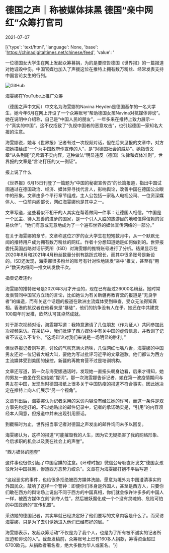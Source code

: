 # 德国之声｜称被媒体抹黑 德国“亲中网红”众筹打官司

2021-07-07

[{'type': 'text/html', 'language': None, 'base': 'https://chinadigitaltimes.net/chinese/feed', 'value': '

一位德国女大学生在网上发起众筹募捐，为的是要控告德国《世界报》的一篇报道对她诋毁中伤。中国官媒也加入了声援这位在推特上拥有数万粉丝、经常发表支持中国言论女生的行列。



![GitHub](https://chinadigitaltimes.net/chinese/files/2021/07/image-1625672385969.png)  

海雯娜在YouTube上推广众筹  



（德国之声中文网）中文名为海雯娜的Navina Heyden是德国基尔的一名大学生，她今年6月在网上开设了一个众筹账号“帮助德国女孩Navina对抗媒体诽谤”。她在说明中介绍称，自己是“中国人民的朋友”，一年多来在推特上致力展示一个“真实的中国”。这不仅招致了“仇视中国者的恶意攻击”，也引起德国一家知名大报的注意。

海雯娜说，她与《世界报》记者有过一次视频对话，但在后来见报的文章中，对方把她描绘成“一个为中国政府作宣传的人”，是“对德国社会的威胁”。她指责文章“从头到尾”充斥着不实内容，这种做法“明显违反（德国）法律和媒体准则”，世界报的文章是“言论打压的又一例证”。



报上说了什么

《世界报》6月15日刊登了一篇题为“中国的秘密宣传员”的长篇报道，指出中国试图通过在德国政治、经济、媒体界寻找代言人，影响舆论，改善中国在德国公众眼中的形象。文章由多个平行章节组成，主人公包括一家私人电视公司、一位资深媒体人、一位前内阁部长，网红海雯娜也是其中之一。

文章写道，这些看似不相干的人其实在帮着做同一件事：让德国人相信，“中国是一个民主、待人友善的进步的国家，是一个引人入胜的旅游目的地和值得信赖的贸易伙伴”。“他们有意或无意地成为了一个遍布世界的媒体宣传网络的一部分。”

在关于海雯娜的章节，文章称这位21岁的女大学生在短短数月中，从一个默默无闻的推特用户成为拥有数万粉丝的网红。作者十分想知道她是如何做到的。世界报委托英国战略对话研究所（ISD）对海雯娜的推特账号进行了分析。结果显示在2020年8月和2021年4月粉丝数量分别有跳跃式增长，而其中很多账号是新设的。ISD还发现，海雯娜很多粉丝的账号有针对性地转发“亲中”推文，甚至有“用户”数天内将同一推文转发数千次。

指责记者违约

海雯娜的推特账号是2020年3月才开设的，现在已有超过26000名粉丝。她时常发表赞同中国官方立场的言论，比如她认为有关新疆再教育营的报道是“无良学者”的编造，而有关这个话题的报道在欧洲主流媒体受到审查，受众无法得知真相。香港的抗议者在他看来是“暴徒”，他们的抗争没有人在乎。她还在中共建党100周年时发推，欣然认可其卓然成就。

对于那次视频对话，海雯娜写道：我特意邀请了几位朋友（作为证人）共同参加此次视频采访。在采访中，我们批评了西方媒体中有关中国的虚假信息，并教训了记者不该这么不专业。“这场辩论对我们来说是一场明显的胜利。”

但世界报记者则写道，讨论的气氛充满火药味，几位网红七嘴八舌，海雯娜的中国男友还对一位记者大喊大叫，要他为写过批评习近平的文章道歉。他们都认为西方主流媒体受到美国的操控，新疆的再教育营不过是培训机构。

文章还写道，第一次与海雯娜通话时，发现她一直扭头朝身边看，后来才得知，她的男友一直坐在旁边给她“提词”。那一次海雯娜告诉记者，她在第一波疫情期间与男友在中国，发现当时德国报纸上很多关于中国防疫的报道不符合事实。因此她决定在推特上向人们展示“另一个视角”。

文章刊出后，海雯娜认为记者采用的采访内容没有经过她的许可，而这一条件是双方事先约定好的。不过她贴出的邮件记录中，记者的承诺确实是，“引用”的内容须经本人同意，但报道中并未出现引用原话。

到截稿时为止，世界报当事记者对德国之声发出的邮件询问未予以回复。

海雯娜认为，这样的报道“可能摧毁我的人生，因为它无疑损害了我的网络形象、今后求职的机会以及我在社会上的声誉”。

“西方媒体的圈套”

这件事也很快引起了中国官媒的注意。《环球时报》微信公号耿直哥发文“德国女孩驳斥对中国抹黑，惨遭西方恶势力绞杀“。文章在为海雯娜打抱不平后写道：

“这起恶劣的事件，也给很多拒绝被西方媒体洗脑，愿意为境外为中国澄清事实的外国民众，敲响了这样一个警钟：即便你们本身是外国人，甚至是西方人，只要你们敢在西方的舆论场上说出不同于西方的中国真相，你们就会像许许多多的中国人一样，被西方媒体立刻“剥夺人性”，然后被妖魔化成一个个没有灵魂的、危险可怕的中国政府的“宣传机器”。

采访她的德国记者，其实早就已经决定好了他们要写的文章内容是什么了。而采访海雯娜，只是为了去引诱她进入他们已经布好的局。“

海雯娜表示，发起众筹活动“不仅是为了我个人，也是为了所有被不诚实的记者所压迫和诽谤的人”。截至发稿前，众筹账号上已有160多人捐款，筹得资金超过6700欧元。从捐款者署名看，绝大多数为华人或匿名。'}]